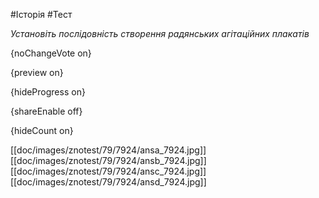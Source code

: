 #Історія #Тест

*Установіть послідовність створення радянських агітаційних плакатів*

{noChangeVote on}

{preview on}

{hideProgress on}

{shareEnable off}

{hideCount on}

[[doc/images/znotest/79/7924/ansa_7924.jpg]]
[[doc/images/znotest/79/7924/ansb_7924.jpg]]
[[doc/images/znotest/79/7924/ansc_7924.jpg]]
[[doc/images/znotest/79/7924/ansd_7924.jpg]]
